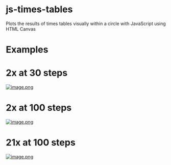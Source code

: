 # js-times-tables
Plots the results of times tables visually within a circle with JavaScript using HTML Canvas

# Examples
# 2x at 30 steps 
[![image.png](https://i.postimg.cc/Z5RL6yVt/image.png)](https://postimg.cc/MvCRSHCd)
# 2x at 100 steps
[![image.png](https://i.postimg.cc/qM6qPJbV/image.png)](https://postimg.cc/BXsJD0fM)
# 21x at 100 steps
[![image.png](https://i.postimg.cc/xjhT3r0s/image.png)](https://postimg.cc/G9PCb5TY)

